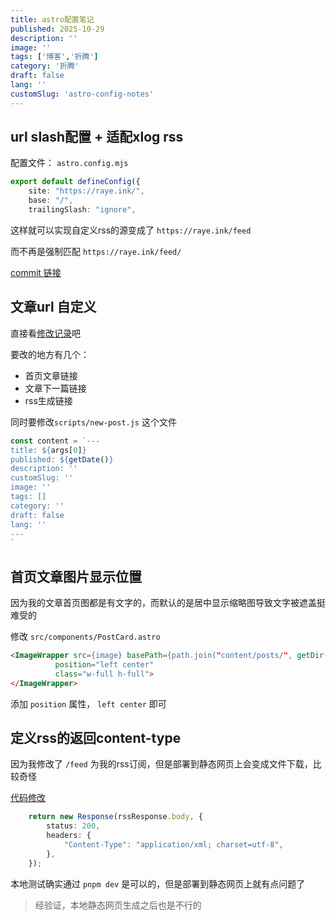 ```yaml
---
title: astro配置笔记
published: 2025-10-29
description: ''
image: ''
tags: ['博客','折腾']
category: '折腾'
draft: false 
lang: ''
customSlug: 'astro-config-notes'
---
```



## url slash配置 + 适配xlog rss

配置文件： `astro.config.mjs`

```ts
export default defineConfig({
	site: "https://raye.ink/",
	base: "/",
	trailingSlash: "ignore",
```


这样就可以实现自定义rss的源变成了 `https://raye.ink/feed` 

而不再是强制匹配  `https://raye.ink/feed/`

[commit 链接](https://github.com/rayepeng/rayepeng.github.io/commit/fd4028122269aadd709a051c313ad5b97797b946)

## 文章url 自定义


直接看[修改记录](https://github.com/rayepeng/rayepeng.github.io/commit/999613e1a53b51b667cffa3e3918a907ab7a1c42#diff-544dcd1cb4d05890db2dcf497052df475216a57683c346216e43133407b7ea58)吧

要改的地方有几个：
- 首页文章链接
- 文章下一篇链接
- rss生成链接

同时要修改`scripts/new-post.js` 这个文件

```js
const content = `---
title: ${args[0]}
published: ${getDate()}
description: ''
customSlug: ''
image: ''
tags: []
category: ''
draft: false 
lang: ''
---
`
```



## 首页文章图片显示位置

因为我的文章首页图都是有文字的，而默认的是居中显示缩略图导致文字被遮盖挺难受的

修改 `src/components/PostCard.astro`

```html
<ImageWrapper src={image} basePath={path.join("content/posts/", getDir(entry.id))} alt="Cover Image of the Post"
		  position="left center" 
		  class="w-full h-full">
</ImageWrapper>
```


添加 `position` 属性， `left center` 即可

## 定义rss的返回content-type

因为我修改了 `/feed` 为我的rss订阅，但是部署到静态网页上会变成文件下载，比较奇怪

[代码修改](https://github.com/rayepeng/rayepeng.github.io/commit/72b6553c1e2f99255b91605cffe70d5a48ae77e2)

```ts
	return new Response(rssResponse.body, {
		status: 200,
		headers: {
			"Content-Type": "application/xml; charset=utf-8",
		},
	});
```


本地测试确实通过 `pnpm dev` 是可以的，但是部署到静态网页上就有点问题了

> 经验证，本地静态网页生成之后也是不行的









